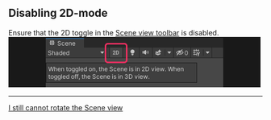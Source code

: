 ## Disabling 2D-mode

Ensure that the 2D toggle in the [Scene view toolbar](https://docs.unity3d.com/Manual/ViewModes.html) is disabled.  
![2D Scene view Toggle](scene-view-2d-toggle.png)  

---

[I still cannot rotate the Scene view](Scene%20View%20Gizmo.md)